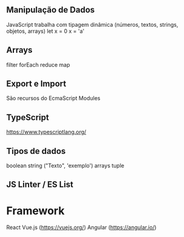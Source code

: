 ## Manipulação de Dados
JavaScript trabalha com tipagem dinâmica (números, textos, strings, objetos, arrays) let x = 0 x = 'a'

## Arrays
filter
forEach
reduce
map

## Export e Import
São recursos do EcmaScript Modules

## TypeScript
https://www.typescriptlang.org/

## Tipos de dados
boolean
string ("Texto", 'exemplo')
arrays
tuple

## JS Linter / ES List
# Framework
React
Vue.js (https://vuejs.org/)
Angular (https://angular.io/)